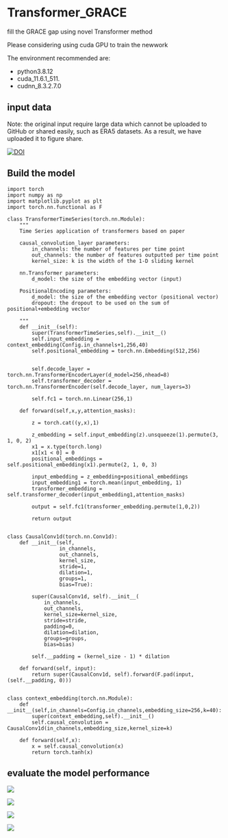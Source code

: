 # Transformer_GRACE
fill the GRACE gap using novel Transformer method

Please considering using cuda GPU to train the newwork

The environment recommended are:

* python3.8.12  
* cuda_11.6.1_511.
* cudnn_8.3.2.7.0

## input data

Note: the original input require large data which cannot be uploaded to GitHub or shared easily, such as ERA5 datasets. 
As a result, we have uploaded it to figure share.

[![DOI](https://zenodo.org/badge/DOI/10.6084/m9.figshare.24297604.svg)](https://doi.org/10.5281/zenodo.7692016)

## Build the model

```
import torch
import numpy as np
import matplotlib.pyplot as plt
import torch.nn.functional as F

class TransformerTimeSeries(torch.nn.Module):
    """
    Time Series application of transformers based on paper
    
    causal_convolution_layer parameters:
        in_channels: the number of features per time point
        out_channels: the number of features outputted per time point
        kernel_size: k is the width of the 1-D sliding kernel
        
    nn.Transformer parameters:
        d_model: the size of the embedding vector (input)
    
    PositionalEncoding parameters:
        d_model: the size of the embedding vector (positional vector)
        dropout: the dropout to be used on the sum of positional+embedding vector
    
    """
    def __init__(self):
        super(TransformerTimeSeries,self).__init__()
        self.input_embedding = context_embedding(Config.in_channels+1,256,40)
        self.positional_embedding = torch.nn.Embedding(512,256)

        
        self.decode_layer = torch.nn.TransformerEncoderLayer(d_model=256,nhead=8)
        self.transformer_decoder = torch.nn.TransformerEncoder(self.decode_layer, num_layers=3)
        
        self.fc1 = torch.nn.Linear(256,1)
        
    def forward(self,x,y,attention_masks):
        
        z = torch.cat((y,x),1)

        z_embedding = self.input_embedding(z).unsqueeze(1).permute(3, 1, 0, 2)
        x1 = x.type(torch.long)
        x1[x1 < 0] = 0
        positional_embeddings = self.positional_embedding(x1).permute(2, 1, 0, 3)
        
        input_embedding = z_embedding+positional_embeddings
        input_embedding1 = torch.mean(input_embedding, 1)
        transformer_embedding = self.transformer_decoder(input_embedding1,attention_masks)

        output = self.fc1(transformer_embedding.permute(1,0,2))
        
        return output


class CausalConv1d(torch.nn.Conv1d):
    def __init__(self,
                 in_channels,
                 out_channels,
                 kernel_size,
                 stride=1,
                 dilation=1,
                 groups=1,
                 bias=True):

        super(CausalConv1d, self).__init__(
            in_channels,
            out_channels,
            kernel_size=kernel_size,
            stride=stride,
            padding=0,
            dilation=dilation,
            groups=groups,
            bias=bias)
        
        self.__padding = (kernel_size - 1) * dilation
        
    def forward(self, input):
        return super(CausalConv1d, self).forward(F.pad(input, (self.__padding, 0)))


class context_embedding(torch.nn.Module):
    def __init__(self,in_channels=Config.in_channels,embedding_size=256,k=40):
        super(context_embedding,self).__init__()
        self.causal_convolution = CausalConv1d(in_channels,embedding_size,kernel_size=k)

    def forward(self,x):
        x = self.causal_convolution(x)
        return torch.tanh(x)
```

## evaluate the model performance

![](https://imagecollection.oss-cn-beijing.aliyuncs.com/legion/20231012175509.png)

![](https://imagecollection.oss-cn-beijing.aliyuncs.com/legion/20231012175537.png)

![](https://imagecollection.oss-cn-beijing.aliyuncs.com/legion/20231012175557.png)

![](https://imagecollection.oss-cn-beijing.aliyuncs.com/legion/20231012175619.png)
